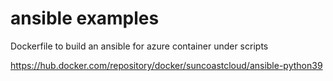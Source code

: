 # ansible examples

Dockerfile to build an ansible for azure container under scripts

https://hub.docker.com/repository/docker/suncoastcloud/ansible-python39

